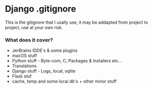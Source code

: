 # Django .gitignore

This is the gitignore that I usally use, it may be addapted from project to project, use at your own risk.

### What does it cover?
- JerBrains IDDE's & some plugins
- macOS stuff
- Python stuff - Byte-com, C, Packages & Installers etc...
- Translations
- Django stuff - Logs, local, sqlite
- Flask stuf
- cache, temp and some local db's + other minor stuff 

